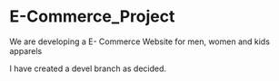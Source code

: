 # E-Commerce_Project
We are developing a E- Commerce Website for men, women and kids apparels 

I have created a devel branch as decided.

